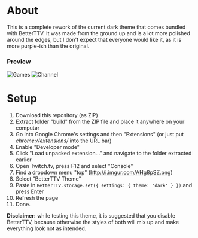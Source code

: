 # About
This is a complete rework of the current dark theme that comes bundled with BetterTTV.
It was made from the ground up and is a lot more polished around the edges, but I don't expect that everyone would like it, as it is more purple-ish than the original.

### Preview
![Games](http://i.imgur.com/WG5kPO7.jpg)
![Channel](http://i.imgur.com/tjZmWnU.jpg)

# Setup
1. Download this repository (as ZIP)
2. Extract folder "build" from the ZIP file and place it anywhere on your computer
3. Go into Google Chrome's settings and then "Extensions" (or just put *chrome://extensions/* into the URL bar)
4. Enable "Developer mode"
5. Click "Load unpacked extension..." and navigate to the folder extracted earlier
6. Open Twitch.tv, press F12 and select "Console"
7. Find a dropdown menu "top" (http://i.imgur.com/AHg8pSZ.png)
8. Select "BetterTTV Theme"
9. Paste in `BetterTTV.storage.set({ settings: { theme: 'dark' } })` and press Enter
10. Refresh the page
11. Done.

**Disclaimer:** while testing this theme, it is suggested that you disable BetterTTV, because otherwise the styles of both will mix up and make everything look not as intended.
